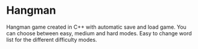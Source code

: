 # Hangman
Hangman game created in C++ with automatic save and load game. 
You can choose between easy, medium and hard modes.
Easy to change word list for the different difficulty modes.
